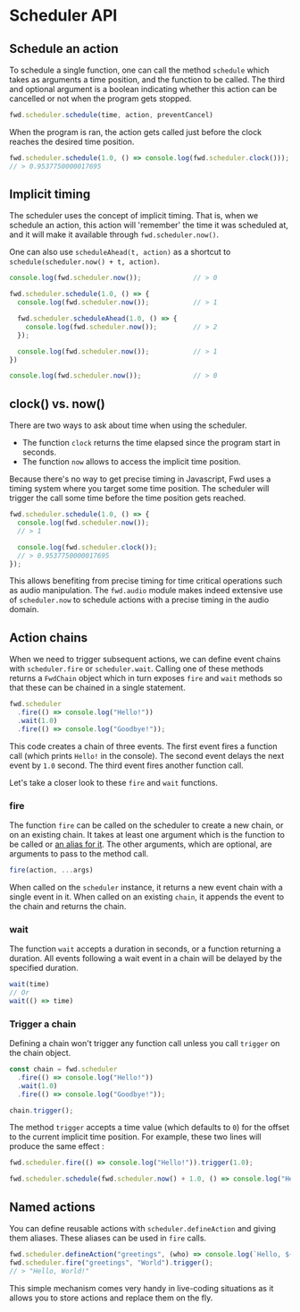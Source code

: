 # Scheduler API

## Schedule an action

To schedule a single function, one can call the method ```schedule``` which takes as arguments a time position, and the function to be called.
The third and optional argument is a boolean indicating whether this action can be cancelled or not when the program gets stopped.

```javascript
fwd.scheduler.schedule(time, action, preventCancel)
```

When the program is ran, the action gets called just before the clock reaches the desired time position.

```javascript
fwd.scheduler.schedule(1.0, () => console.log(fwd.scheduler.clock()));
// > 0.9537750000017695
```

## Implicit timing

The scheduler uses the concept of implicit timing. That is, when we schedule an action, this action will 'remember'
the time it was scheduled at, and it will make it available through ```fwd.scheduler.now()```.

One can also use ```scheduleAhead(t, action)``` as a shortcut to ```schedule(scheduler.now() + t, action)```.

```javascript
console.log(fwd.scheduler.now());             // > 0

fwd.scheduler.schedule(1.0, () => {
  console.log(fwd.scheduler.now());           // > 1

  fwd.scheduler.scheduleAhead(1.0, () => {
    console.log(fwd.scheduler.now());         // > 2
  });

  console.log(fwd.scheduler.now());           // > 1
})

console.log(fwd.scheduler.now());             // > 0
```

## clock() vs. now()

There are two ways to ask about time when using the scheduler.
- The function ```clock``` returns the time elapsed since the program start in seconds.
- The function ```now``` allows to access the implicit time position.

Because there's no way to get precise timing in Javascript, Fwd uses a timing system where you target some time position.
The scheduler will trigger the call some time before the time position gets reached.

```javascript
fwd.scheduler.schedule(1.0, () => {
  console.log(fwd.scheduler.now());
  // > 1

  console.log(fwd.scheduler.clock());
  // > 0.9537750000017695
});
```

This allows benefiting from precise timing for time critical operations such as audio manipulation. The ```fwd.audio```
module makes indeed extensive use of ```scheduler.now``` to schedule actions with a precise timing in the audio domain.  

## Action chains

When we need to trigger subsequent actions, we can define event chains with ```scheduler.fire``` or ```scheduler.wait```.
Calling one of these methods returns a ```FwdChain``` object which in turn exposes ```fire``` and ```wait``` methods so that
these can be chained in a single statement.

```javascript
fwd.scheduler
  .fire(() => console.log("Hello!"))
  .wait(1.0)
  .fire(() => console.log("Goodbye!"));
```

This code creates a chain of three events. 
The first event fires a function call (which prints ```Hello!``` in the console).
The second event delays the next event by ```1.0``` second.
The third event fires another function call.

Let's take a closer look to these ```fire``` and ```wait``` functions.

### fire

The function ```fire``` can be called on the scheduler to create a new chain, or on an existing chain.
It takes at least one argument which is the function to be called or [an alias for it](#named-actions). The other arguments, which are optional,
are arguments to pass to the method call.

```javascript
fire(action, ...args)
```

When called on the ```scheduler``` instance, it returns a new event chain with a single event in it.
When called on an existing ```chain```, it appends the event to the chain and returns the chain.

### wait

The function ```wait``` accepts a duration in seconds, or a function returning a duration.
All events following a wait event in a chain will be delayed by the specified duration.

```javascript
wait(time)
// Or
wait(() => time)
```
### Trigger a chain

Defining a chain won't trigger any function call unless you call ```trigger``` on the chain object.

```javascript
const chain = fwd.scheduler
  .fire(() => console.log("Hello!"))
  .wait(1.0)
  .fire(() => console.log("Goodbye!"));

chain.trigger();
```

The method ```trigger``` accepts a time value (which defaults to ```0```) for the offset to the current implicit time position.
For example, these two lines will produce the same effect :

```javascript
fwd.scheduler.fire(() => console.log("Hello!")).trigger(1.0);

fwd.scheduler.schedule(fwd.scheduler.now() + 1.0, () => console.log("Hello!"));
```

## Named actions

You can define reusable actions with ```scheduler.defineAction``` and giving them aliases. These aliases can be used in
```fire``` calls.

```javascript
fwd.scheduler.defineAction("greetings", (who) => console.log(`Hello, ${who}!`));
fwd.scheduler.fire("greetings", "World").trigger();
// > "Hello, World!"
```

This simple mechanism comes very handy in live-coding situations as it allows you to store actions and replace them on the fly.
